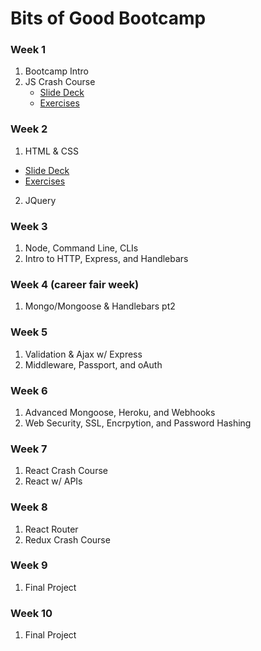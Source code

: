 # Bits of Good Bootcamp

### Week 1
1. Bootcamp Intro
2. JS Crash Course
   - [Slide Deck](https://docs.google.com/presentation/d/1buIrHO2EcgGLL7WIVXJ4vgJGPsd2rNt0a-DCv-SAId8/edit?usp=sharing)
   - [Exercises](https://github.com/GTBitsOfGood/bootcamp/tree/master/1_javascript)
### Week 2
1. HTML & CSS
  - [Slide Deck](https://docs.google.com/presentation/d/1POMfrkOvPWVUZCEXwS5x2iylqtFox02bhPeyx4xM3w4/edit?usp=sharing)
  - [Exercises](https://github.com/GTBitsOfGood/bootcamp/tree/master/2_html_css)
2. JQuery
### Week 3
1. Node, Command Line, CLIs
2. Intro to HTTP, Express, and Handlebars
### Week 4 (career fair week)
1. Mongo/Mongoose & Handlebars pt2
### Week 5
1. Validation & Ajax w/ Express
2. Middleware, Passport, and oAuth
### Week 6
1. Advanced Mongoose, Heroku, and Webhooks
2. Web Security, SSL, Encrpytion, and Password Hashing
### Week 7
1. React Crash Course
2. React w/ APIs
### Week 8
1. React Router
2. Redux Crash Course

### Week 9
1. Final Project

### Week 10
1. Final Project
